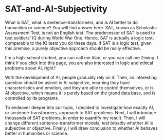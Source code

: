 # SAT-and-AI-Subjectivity
What is SAT, what is sentence-transformers, and is AI better to do humanities or science? You will find answer here.
SAT, known as Scholastic Assessment Test, is not an English test. The predecessor of SAT is used to test soldiers' IQ during World War One. Hence, SAT is actually a logic test, comparable to the IQ tests you do these days. If SAT is a logic test, given this premise, a purely objective approach should be really effective.


I'm a high-school student, you can call me Alan, or you can call me Ziming. I think if you click into this page, you are also interested in logic and ethical problems about AI, right?


With the development of AI, people gradually rely on it. Then, an interesting question should be asked: is AI subjective, meaning they have characteristics and emotion, and they are able to control themselves, or is AI objective, which means it is purely based on the grand data base, and is controlled by its programs.


To endeaver deeper into our topic, I decided to investigate how exactly AI, or sentence-transformers, approach to SAT problems. Next, I will introduce thousands of SAT problems, in order to quantify my result. Then, I will change different sentence-transformer models, test broadly whether AI is subjective or objective. Finally, I will draw conclusion to whether AI behaves better in humanities or science.
